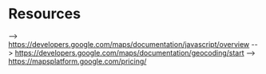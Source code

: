 # Resources
--> https://developers.google.com/maps/documentation/javascript/overview
--> https://developers.google.com/maps/documentation/geocoding/start
--> https://mapsplatform.google.com/pricing/